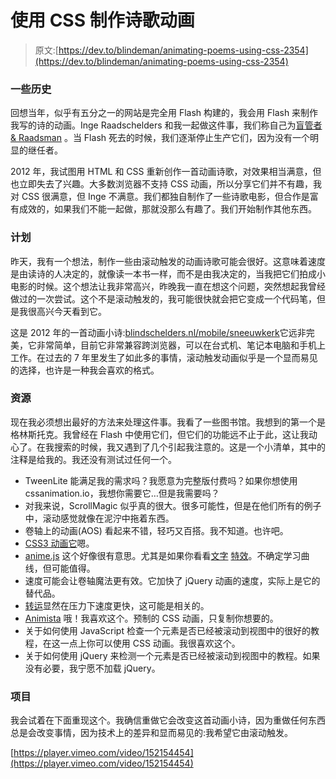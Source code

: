 # 使用 CSS 制作诗歌动画

> 原文:[https://dev.to/blindeman/animating-poems-using-css-2354](https://dev.to/blindeman/animating-poems-using-css-2354)

### [](#some-history)一些历史

回想当年，似乎有五分之一的网站是完全用 Flash 构建的，我会用 Flash 来制作我写的诗的动画。Inge Raadschelders 和我一起做这件事，我们称自己为[盲管者& Raadsman](http://blindschelders.nl/) 。当 Flash 死去的时候，我们逐渐停止生产它们，因为没有一个明显的继任者。

2012 年，我试图用 HTML 和 CSS 重新创作一首动画诗歌，对效果相当满意，但也立即失去了兴趣。大多数浏览器不支持 CSS 动画，所以分享它们并不有趣，我对 CSS 很满意，但 Inge 不满意。我们都独自制作了一些诗歌电影，但合作是富有成效的，如果我们不能一起做，那就没那么有趣了。我们开始制作其他东西。

### [](#the-plan)计划

昨天，我有一个想法，制作一些由滚动触发的动画诗歌可能会很好。这意味着速度是由读诗的人决定的，就像读一本书一样，而不是由我决定的，当我把它们拍成小电影的时候。这个想法让我非常高兴，昨晚我一直在想这个问题，突然想起我曾经做过的一次尝试。这个不是滚动触发的，我可能很快就会把它变成一个代码笔，但是我很高兴今天看到它。

这是 2012 年的一首动画小诗:[blindschelders.nl/mobile/sneeuwkerk](http://blindschelders.nl/mobile/sneeuwkerk.html)它远非完美，它非常简单，目前它非常兼容跨浏览器，可以在台式机、笔记本电脑和手机上工作。在过去的 7 年里发生了如此多的事情，滚动触发动画似乎是一个显而易见的选择，也许是一种我会喜欢的格式。

### [](#the-resources)资源

现在我必须想出最好的方法来处理这件事。我看了一些图书馆。我想到的第一个是格林斯托克。我曾经在 Flash 中使用它们，但它们的功能远不止于此，这让我动心了。在我搜索的时候，我又遇到了几个引起我注意的。这是一个小清单，其中的注释是给我的。我还没有测试过任何一个。

*   TweenLite 能满足我的需求吗？我愿意为完整版付费吗？如果你想使用 cssanimation.io，我想你需要它…但是我需要吗？
*   对我来说，ScrollMagic 似乎真的很大。很多可能性，但是在他们所有的例子中，滚动感觉就像在泥泞中拖着东西。
*   卷轴上的动画(AOS) 看起来不错，轻巧又百搭。我不知道。也许吧。
*   [CSS3 动画它](https://jackonthe.net/css3animateit/)嗯。
*   [anime.js](https://github.com/juliangarnier/anime) 这个好像很有意思。尤其是如果你看看[文字](https://tobiasahlin.com/moving-letters/) [特效](https://codepen.io/collection/XLebem/)。不确定学习曲线，但可能值得。
*   速度可能会让卷轴魔法更有效。它加快了 jQuery 动画的速度，实际上是它的替代品。
*   [转运](http://ricostacruz.com/jquery.transit/)显然在压力下速度更快，这可能是相关的。
*   [Animista](http://animista.net) 哦！我喜欢这个。预制的 CSS 动画，只复制你想要的。
*   关于如何使用 JavaScript 检查一个元素是否已经被滚动到视图中的很好的教程，在这一点上你可以使用 CSS 动画。我很喜欢这个。
*   关于如何使用 jQuery 来检测一个元素是否已经被滚动到视图中的教程。如果没有必要，我宁愿不加载 jQuery。

### [](#the-project)项目

我会试着在下面重现这个。我确信重做它会改变这首动画小诗，因为重做任何东西总是会改变事情，因为技术上的差异和显而易见的:我希望它由滚动触发。

[https://player.vimeo.com/video/152154454](https://player.vimeo.com/video/152154454)